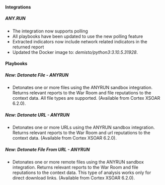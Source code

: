 
#### Integrations
##### ANY.RUN
- The integration now supports polling
- All playbooks have been updated to use the new polling feature
- Extracted indicators now include network related indicators in the returned report
- Updated the Docker image to: *demisto/python3:3.10.5.31928*.

#### Playbooks
##### New: Detonate File - ANYRUN
- Detonates one or more files using the ANYRUN sandbox integration.
Returns relevant reports to the War Room and file reputations to the context data.
All file types are supported. (Available from Cortex XSOAR 6.2.0).
##### New: Detonate URL - ANYRUN
- Detonates one or more URLs using the ANYRUN sandbox integration.
Returns relevant reports to the War Room and url reputations to the context data. (Available from Cortex XSOAR 6.2.0).
##### New: Detonate File From URL - ANYRUN
- Detonates one or more remote files using the ANYRUN sandbox integration.
Returns relevant reports to the War Room and file reputations to the context data.
This type of analysis works only for direct download links. (Available from Cortex XSOAR 6.2.0).
